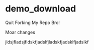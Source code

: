# demo_download

Quit Forking My Repo Bro!

Moar changes

jldsjfladsjfldskfjadslfjladskfjadsklfjadslkf